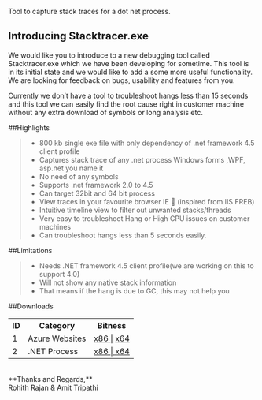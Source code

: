 <p>Tool to capture stack traces for a dot net process.</p>

Introducing Stacktracer.exe
-------------------------------
<p>We would like you to introduce to a new debugging tool called Stacktracer.exe which we have been developing for sometime. This tool is in its initial state and we would like to add a some more useful  functionality. We are looking for feedback on bugs, usability and features from you. </p>

<p>Currently we don’t have a tool to troubleshoot hangs less than 15 seconds and this tool we can easily find the root cause right in customer machine without any extra download of symbols or long analysis  etc.</p>	


##Highlights

>*	800 kb single exe file with only dependency of .net framework 4.5 client profile
>*	Captures stack trace of any .net process Windows forms ,WPF, asp.net you name it 
>*	No need of any symbols
>*	Supports .net framework 2.0 to 4.5
>*	Can target 32bit and 64 bit process
>*	View traces in your favourite browser IE  (inspired from IIS FREB)
>*	Intuitive timeline view to filter out unwanted stacks/threads
>*	Very easy to troubleshoot Hang or High CPU issues on customer machines
>*	Can troubleshoot hangs less than 5 seconds easily.	


##Limitations

>*	Needs .NET framework 4.5 client profile(we are working on this to support 4.0)
>*	Will not show any native stack information
>*	That means if the hang is due to GC, this may not help you	

##Downloads
<table>
  <tr>
    <th>ID</th><th>Category</th><th>Bitness</th>
  </tr>
  <tr>
    <td>1</td><td>Azure Websites</td><td><a href="https://onedrive.live.com/download?resid=ADDED4FD84D96960%21249">x86 </a> | <a href="https://onedrive.live.com/download?resid=ADDED4FD84D96960%21252"> x64 </a></td>
  </tr>
  <tr>
    <td>2</td><td>.NET Process</td><td><a href="https://onedrive.live.com/download?resid=ADDED4FD84D96960%21251">x86 </a> |<a href="https://onedrive.live.com/download?resid=ADDED4FD84D96960%21250"> x64 </a></td>
  </tr>
</table>


<br/>
**Thanks and Regards,**
<br/>
Rohith Rajan & Amit Tripathi


	



